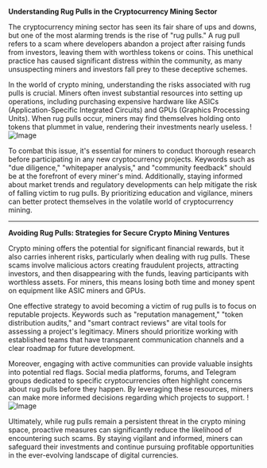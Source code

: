 **Understanding Rug Pulls in the Cryptocurrency Mining Sector**

The cryptocurrency mining sector has seen its fair share of ups and downs, but one of the most alarming trends is the rise of "rug pulls." A rug pull refers to a scam where developers abandon a project after raising funds from investors, leaving them with worthless tokens or coins. This unethical practice has caused significant distress within the community, as many unsuspecting miners and investors fall prey to these deceptive schemes.

In the world of crypto mining, understanding the risks associated with rug pulls is crucial. Miners often invest substantial resources into setting up operations, including purchasing expensive hardware like ASICs (Application-Specific Integrated Circuits) and GPUs (Graphics Processing Units). When rug pulls occur, miners may find themselves holding onto tokens that plummet in value, rendering their investments nearly useless. !![Image](https://github.com/user-attachments/assets/3be06921-4469-491d-bd37-5f14c53422b7)

To combat this issue, it's essential for miners to conduct thorough research before participating in any new cryptocurrency projects. Keywords such as "due diligence," "whitepaper analysis," and "community feedback" should be at the forefront of every miner's mind. Additionally, staying informed about market trends and regulatory developments can help mitigate the risk of falling victim to rug pulls. By prioritizing education and vigilance, miners can better protect themselves in the volatile world of cryptocurrency mining.

---

**Avoiding Rug Pulls: Strategies for Secure Crypto Mining Ventures**

Crypto mining offers the potential for significant financial rewards, but it also carries inherent risks, particularly when dealing with rug pulls. These scams involve malicious actors creating fraudulent projects, attracting investors, and then disappearing with the funds, leaving participants with worthless assets. For miners, this means losing both time and money spent on equipment like ASIC miners and GPUs.

One effective strategy to avoid becoming a victim of rug pulls is to focus on reputable projects. Keywords such as "reputation management," "token distribution audits," and "smart contract reviews" are vital tools for assessing a project's legitimacy. Miners should prioritize working with established teams that have transparent communication channels and a clear roadmap for future development.

Moreover, engaging with active communities can provide valuable insights into potential red flags. Social media platforms, forums, and Telegram groups dedicated to specific cryptocurrencies often highlight concerns about rug pulls before they happen. By leveraging these resources, miners can make more informed decisions regarding which projects to support. !![Image](https://github.com/user-attachments/assets/3be06921-4469-491d-bd37-5f14c53422b7)

Ultimately, while rug pulls remain a persistent threat in the crypto mining space, proactive measures can significantly reduce the likelihood of encountering such scams. By staying vigilant and informed, miners can safeguard their investments and continue pursuing profitable opportunities in the ever-evolving landscape of digital currencies.
